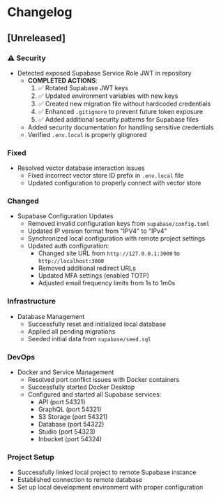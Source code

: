 # Changelog

## [Unreleased]

### ⚠️ Security
- Detected exposed Supabase Service Role JWT in repository
  - **COMPLETED ACTIONS**: 
    1. ✅ Rotated Supabase JWT keys
    2. ✅ Updated environment variables with new keys
    3. ✅ Created new migration file without hardcoded credentials
    4. ✅ Enhanced `.gitignore` to prevent future token exposure
    5. ✅ Added additional security patterns for Supabase files
  - Added security documentation for handling sensitive credentials
  - Verified `.env.local` is properly gitignored

### Fixed
- Resolved vector database interaction issues
  - Fixed incorrect vector store ID prefix in `.env.local` file
  - Updated configuration to properly connect with vector store

### Changed
- Supabase Configuration Updates
  - Removed invalid configuration keys from `supabase/config.toml`
  - Updated IP version format from "IPV4" to "IPv4"
  - Synchronized local configuration with remote project settings
  - Updated auth configuration:
    - Changed site URL from `http://127.0.0.1:3000` to `http://localhost:3000`
    - Removed additional redirect URLs
    - Updated MFA settings (enabled TOTP)
    - Adjusted email frequency limits from 1s to 1m0s

### Infrastructure
- Database Management
  - Successfully reset and initialized local database
  - Applied all pending migrations
  - Seeded initial data from `supabase/seed.sql`

### DevOps
- Docker and Service Management
  - Resolved port conflict issues with Docker containers
  - Successfully started Docker Desktop
  - Configured and started all Supabase services:
    - API (port 54321)
    - GraphQL (port 54321)
    - S3 Storage (port 54321)
    - Database (port 54322)
    - Studio (port 54323)
    - Inbucket (port 54324)

### Project Setup
- Successfully linked local project to remote Supabase instance
- Established connection to remote database
- Set up local development environment with proper configuration 